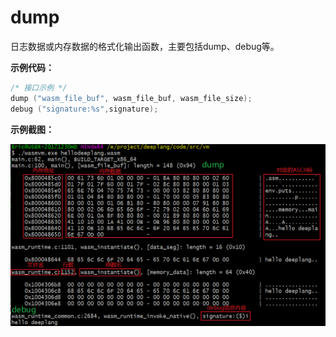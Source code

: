 # dump
日志数据或内存数据的格式化输出函数，主要包括dump、debug等。

**示例代码：**

```c
/* 接口示例 */
dump ("wasm_file_buf", wasm_file_buf, wasm_file_size);
debug ("signature:%s",signature);
```

**示例截图：**

![dump](img/1.png)


